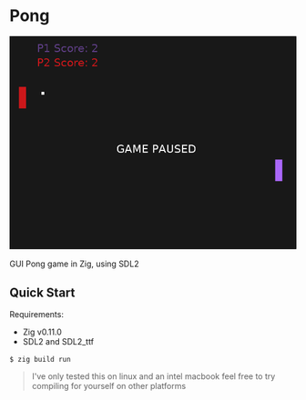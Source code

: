 # Pong

![screenshot](./screenshot.png)

GUI Pong game in Zig, using SDL2

## Quick Start

Requirements:

- Zig v0.11.0
- SDL2 and SDL2_ttf

```console
$ zig build run
```

> I've only tested this on linux and an intel macbook feel free to try compiling for yourself on other platforms
